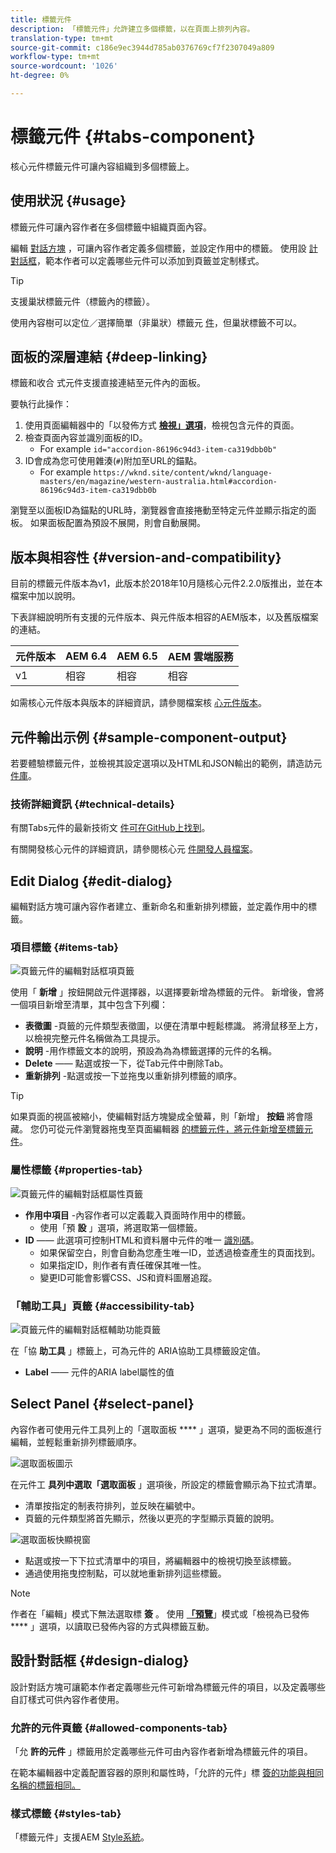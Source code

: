 ```yaml
---
title: 標籤元件
description: 「標籤元件」允許建立多個標籤，以在頁面上排列內容。
translation-type: tm+mt
source-git-commit: c186e9ec3944d785ab0376769cf7f2307049a809
workflow-type: tm+mt
source-wordcount: '1026'
ht-degree: 0%

---
```



# 標籤元件 {#tabs-component}

核心元件標籤元件可讓內容組織到多個標籤上。

## 使用狀況 {#usage}

標籤元件可讓內容作者在多個標籤中組織頁面內容。

編輯 [對話方塊](#edit-dialog) ，可讓內容作者定義多個標籤，並設定作用中的標籤。 使用設 [計對話框](#design-dialog)，範本作者可以定義哪些元件可以添加到頁籤並定制樣式。

>[!TIP]
>
>支援巢狀標籤元件（標籤內的標籤）。
>
>使用內容樹可以定位／選擇簡單（非巢狀）標籤元 [件](https://docs.adobe.com/content/help/en/experience-manager-cloud-service/sites/authoring/fundamentals/environment-tools.html#content-tree)，但巢狀標籤不可以。

## 面板的深層連結 {#deep-linking}

標籤和收合 [](accordion.md) 式元件支援直接連結至元件內的面板。

要執行此操作：

1. 使用頁面編輯器中的「以發佈方式 **[檢視」選項](https://docs.adobe.com/content/help/en/experience-manager-65/authoring/authoring/editing-content.html#view-as-published)**，檢視包含元件的頁面。
1. 檢查頁面內容並識別面板的ID。
   * For example `id="accordion-86196c94d3-item-ca319dbb0b"`
1. ID會成為您可使用雜湊(`#`)附加至URL的錨點。
   * For example `https://wknd.site/content/wknd/language-masters/en/magazine/western-australia.html#accordion-86196c94d3-item-ca319dbb0b`

瀏覽至以面板ID為錨點的URL時，瀏覽器會直接捲動至特定元件並顯示指定的面板。 如果面板配置為預設不展開，則會自動展開。

## 版本與相容性 {#version-and-compatibility}

目前的標籤元件版本為v1，此版本於2018年10月隨核心元件2.2.0版推出，並在本檔案中加以說明。

下表詳細說明所有支援的元件版本、與元件版本相容的AEM版本，以及舊版檔案的連結。

| 元件版本 | AEM 6.4 | AEM 6.5 | AEM 雲端服務 |
|--- |--- |--- |---|
| v1 | 相容 | 相容 | 相容 |

如需核心元件版本與版本的詳細資訊，請參閱檔案核 [心元件版本](/help/versions.md)。

## 元件輸出示例 {#sample-component-output}

若要體驗標籤元件，並檢視其設定選項以及HTML和JSON輸出的範例，請造訪元 [件庫](https://adobe.com/go/aem_cmp_library_tabs)。

### 技術詳細資訊 {#technical-details}

有關Tabs元件的最新技術文 [件可在GitHub上找到](https://adobe.com/go/aem_cmp_tech_tabs_v1)。

有關開發核心元件的詳細資訊，請參閱核心元 [件開發人員檔案](/help/developing/overview.md)。

## Edit Dialog {#edit-dialog}

編輯對話方塊可讓內容作者建立、重新命名和重新排列標籤，並定義作用中的標籤。

### 項目標籤 {#items-tab}

![頁籤元件的編輯對話框項頁籤](/help/assets/tabs-edit-items.png)

使用「 **新增** 」按鈕開啟元件選擇器，以選擇要新增為標籤的元件。 新增後，會將一個項目新增至清單，其中包含下列欄：

* **表徵圖** -頁籤的元件類型表徵圖，以便在清單中輕鬆標識。 將滑鼠移至上方，以檢視完整元件名稱做為工具提示。
* **說明** -用作標籤文本的說明，預設為為為標籤選擇的元件的名稱。
* **Delete** —— 點選或按一下，從Tab元件中刪除Tab。
* **重新排列** -點選或按一下並拖曳以重新排列標籤的順序。

>[!TIP]
>
>如果頁面的視區被縮小，使編輯對話方塊變成全螢幕，則「新增」 **按鈕** 將會隱藏。 您仍可從元件瀏覽器拖曳至頁面編輯器 [的標籤元件，將元件新增至標籤元件](https://docs.adobe.com/content/help/en/experience-manager-cloud-service/sites/authoring/fundamentals/editing-content.html#inserting-a-component)。

### 屬性標籤 {#properties-tab}

![頁籤元件的編輯對話框屬性頁籤](/help/assets/tabs-edit-properties.png)

* **作用中項目** -內容作者可以定義載入頁面時作用中的標籤。
   * 使用「預 **設** 」選項，將選取第一個標籤。
* **ID** —— 此選項可控制HTML和資料層中元件的唯一 [識別碼](/help/developing/data-layer/overview.md)。
   * 如果保留空白，則會自動為您產生唯一ID，並透過檢查產生的頁面找到。
   * 如果指定ID，則作者有責任確保其唯一性。
   * 變更ID可能會影響CSS、JS和資料圖層追蹤。

### 「輔助工具」頁籤 {#accessibility-tab}

![頁籤元件的編輯對話框輔助功能頁籤](/help/assets/tabs-edit-accessibility.png)

在「協 **助工具** 」標籤上，可為元件的 [](https://www.w3.org/WAI/standards-guidelines/aria/) ARIA協助工具標籤設定值。

* **Label** —— 元件的ARIA label屬性的值

## Select Panel {#select-panel}

內容作者可使用元件工具列上的「選取面板 **** 」選項，變更為不同的面板進行編輯，並輕鬆重新排列標籤順序。

![選取面板圖示](/help/assets/select-panel-icon.png)

在元件工 **具列中選取「選取面板** 」選項後，所設定的標籤會顯示為下拉式清單。

* 清單按指定的制表符排列，並反映在編號中。
* 頁籤的元件類型將首先顯示，然後以更亮的字型顯示頁籤的說明。

![選取面板快顯視窗](/help/assets/select-panel-popover.png)

* 點選或按一下下拉式清單中的項目，將編輯器中的檢視切換至該標籤。
* 通過使用拖曳控制點，可以就地重新排列這些標籤。

>[!NOTE]
>
>作者在「編輯」模式下無法選取標 **簽** 。 使用 **[「預覽](https://docs.adobe.com/content/help/en/experience-manager-cloud-service/sites/authoring/fundamentals/editing-content.html#preview-mode)**」模式或「檢視為已發佈**[](https://docs.adobe.com/content/help/en/experience-manager-cloud-service/sites/authoring/fundamentals/editing-content.html#view-as-published)** 」選項，以讀取已發佈內容的方式與標籤互動。

## 設計對話框 {#design-dialog}

設計對話方塊可讓範本作者定義哪些元件可新增為標籤元件的項目，以及定義哪些自訂樣式可供內容作者使用。

### 允許的元件頁籤 {#allowed-components-tab}

「允 **許的元件** 」標籤用於定義哪些元件可由內容作者新增為標籤元件的項目。

在範本編輯器中定義配置容器的原則和屬性時，「允許的元件」標 [簽的功能與相同名稱的標籤相同。](https://docs.adobe.com/content/help/en/experience-manager-cloud-service/sites/authoring/features/templates.html)

### 樣式標籤 {#styles-tab}

「標籤元件」支援AEM [Style系統](/help/get-started/authoring.md#component-styling)。
